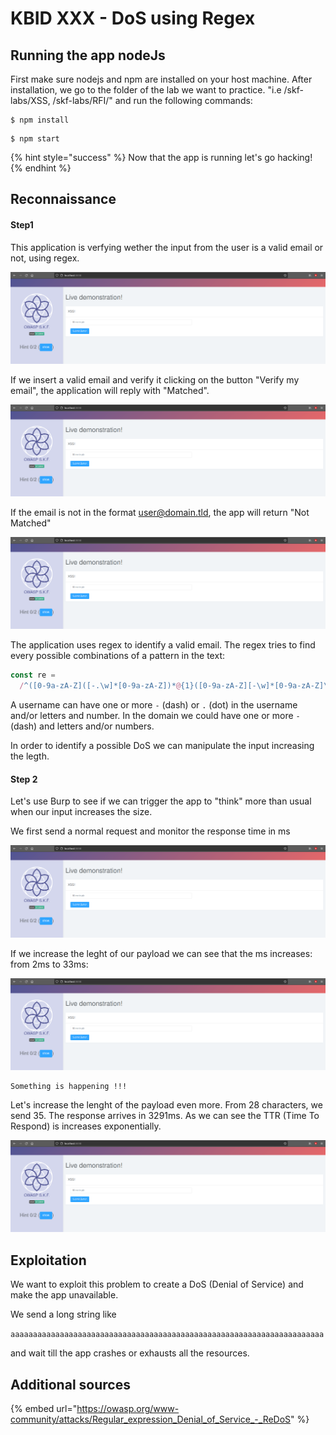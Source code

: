 # KBID XXX - DoS using Regex

## Running the app nodeJs

First make sure nodejs and npm are installed on your host machine.
After installation, we go to the folder of the lab we want to practice.
"i.e /skf-labs/XSS, /skf-labs/RFI/" and run the following commands:

```
$ npm install
```

```
$ npm start
```

{% hint style="success" %}
Now that the app is running let's go hacking!
{% endhint %}

## Reconnaissance

#### Step1

This application is verfying wether the input from the user is a valid email or not, using regex.

![](../../.gitbook/assets/nodejs/XSS/1.png)

If we insert a valid email and verify it clicking on the button "Verify my email", the application will reply with "Matched".

![](../../.gitbook/assets/nodejs/XSS/1.png)

If the email is not in the format user@domain.tld, the app will return "Not Matched"

![](../../.gitbook/assets/nodejs/XSS/1.png)

The application uses regex to identify a valid email. The regex tries to find every possible combinations of a pattern in the text:

```javascript
const re =
  /^([0-9a-zA-Z]([-.\w]*[0-9a-zA-Z])*@{1}([0-9a-zA-Z][-\w]*[0-9a-zA-Z]\.)+[a-zA-Z]{2,9})$/;
```

A username can have one or more `-` (dash) or `.` (dot) in the username and/or letters and number. In the domain we could have one or more `-` (dash) and letters and/or numbers.

In order to identify a possible DoS we can manipulate the input increasing the legth.

#### Step 2

Let's use Burp to see if we can trigger the app to "think" more than usual when our input increases the size.

We first send a normal request and monitor the response time in ms

![](../../.gitbook/assets/nodejs/XSS/1.png)

If we increase the leght of our payload we can see that the ms increases: from 2ms to 33ms:

![](../../.gitbook/assets/nodejs/XSS/1.png)

```
Something is happening !!!
```

Let's increase the lenght of the payload even more. From 28 characters, we send 35. The response arrives in 3291ms. As we can see the TTR (Time To Respond) is increases exponentially.

![](../../.gitbook/assets/nodejs/XSS/1.png)

## Exploitation

We want to exploit this problem to create a DoS (Denial of Service) and make the app unavailable.

We send a long string like

`aaaaaaaaaaaaaaaaaaaaaaaaaaaaaaaaaaaaaaaaaaaaaaaaaaaaaaaaaaaaaaaaaaaaaa`

and wait till the app crashes or exhausts all the resources.

## Additional sources

{% embed url="https://owasp.org/www-community/attacks/Regular_expression_Denial_of_Service_-_ReDoS" %}
